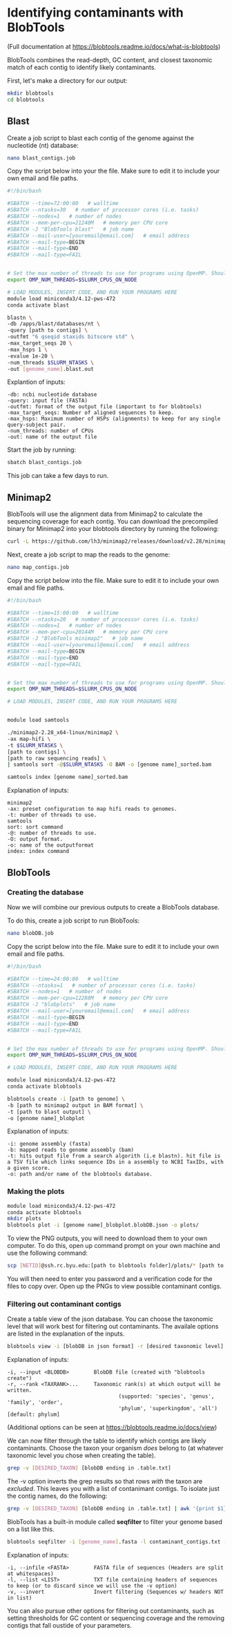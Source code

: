 # Identifying contaminants with BlobTools

(Full documentation at https://blobtools.readme.io/docs/what-is-blobtools)

BlobTools combines the read-depth, GC content, and closest taxonomic match of each contig to identify likely contaminants. 

First, let's make a directory for our output:
````bash
mkdir blobtools
cd blobtools
````
## Blast
Create a job script to blast each contig of the genome against the nucleotide (nt) database:
````bash
nano blast_contigs.job
````
Copy the script below into your the file. Make sure to edit it to include your own email and file paths.
````bash
#!/bin/bash

#SBATCH --time=72:00:00   # walltime
#SBATCH --ntasks=30   # number of processor cores (i.e. tasks)
#SBATCH --nodes=1   # number of nodes
#SBATCH --mem-per-cpu=21240M   # memory per CPU core
#SBATCH -J "BlobTools blast"   # job name
#SBATCH --mail-user=[youremail@email.com]   # email address
#SBATCH --mail-type=BEGIN
#SBATCH --mail-type=END
#SBATCH --mail-type=FAIL


# Set the max number of threads to use for programs using OpenMP. Should be <= ppn. Does nothing if the program doesn't use OpenMP.
export OMP_NUM_THREADS=$SLURM_CPUS_ON_NODE

# LOAD MODULES, INSERT CODE, AND RUN YOUR PROGRAMS HERE
module load miniconda3/4.12-pws-472
conda activate blast

blastn \
-db /apps/blast/databases/nt \
-query [path to contigs] \
-outfmt "6 qseqid staxids bitscore std" \
-max_target_seqs 20 \
-max_hsps 1 \
-evalue 1e-20 \
-num_threads $SLURM_NTASKS \
-out [genome_name].blast.out
````


Explantion of inputs:
````
-db: ncbi nucleotide database
-query: input file (FASTA)
-outfmt: format of the output file (important to for blobtools) 
-max_target_seqs: Number of aligned sequences to keep.
-max_hsps: Maximum number of HSPs (alignments) to keep for any single query-subject pair.
-num_threads: number of CPUs
-out: name of the output file
````
Start the job by running:
````bash
sbatch blast_contigs.job
````
This job can take a few days to run.
## Minimap2
BlobTools will use the alignment data from Minimap2 to calculate the sequencing coverage for each contig. 
You can download the precompiled binary for Minimap2 into your blobtools directory by running the following:
````bash
curl -L https://github.com/lh3/minimap2/releases/download/v2.28/minimap2-2.28_x64-linux.tar.bz2 | tar -jxvf -
````

Next, create a job script to map the reads to the genome:
````bash
nano map_contigs.job
````
Copy the script below into the file. Make sure to edit it to include your own email and file paths.
````bash
#!/bin/bash

#SBATCH --time=15:00:00   # walltime
#SBATCH --ntasks=20   # number of processor cores (i.e. tasks)
#SBATCH --nodes=1   # number of nodes
#SBATCH --mem-per-cpu=20144M   # memory per CPU core
#SBATCH -J "BlobTools minimap2"   # job name
#SBATCH --mail-user=[youremail@email.com]   # email address
#SBATCH --mail-type=BEGIN
#SBATCH --mail-type=END
#SBATCH --mail-type=FAIL


# Set the max number of threads to use for programs using OpenMP. Should be <= ppn. Does nothing if the program doesn't use OpenMP.
export OMP_NUM_THREADS=$SLURM_CPUS_ON_NODE

# LOAD MODULES, INSERT CODE, AND RUN YOUR PROGRAMS HERE


module load samtools

./minimap2-2.28_x64-linux/minimap2 \
-ax map-hifi \
-t $SLURM_NTASKS \
[path to contigs] \
[path to raw sequencing reads] \
| samtools sort -@$SLURM_NTASKS -O BAM -o [genome name]_sorted.bam

samtools index [genome name]_sorted.bam
````

Explanation of inputs:
````
minimap2
-ax: preset configuration to map hifi reads to genomes.
-t: number of threads to use.
samtools
sort: sort command
-@: number of threads to use.
-O: output format.
-o: name of the outputformat
index: index command
````


## BlobTools
### Creating the database
Now we will combine our previous outputs to create a BlobTools database. 

To do this, create a job script to run BlobTools:
````bash
nano blobDB.job
````
Copy the script below into the file. Make sure to edit it to include your own email and file paths.
````bash
#!/bin/bash

#SBATCH --time=24:00:00   # walltime
#SBATCH --ntasks=1   # number of processor cores (i.e. tasks)
#SBATCH --nodes=1   # number of nodes
#SBATCH --mem-per-cpu=12288M   # memory per CPU core
#SBATCH -J "blobplots"   # job name
#SBATCH --mail-user=[youremail@email.com]   # email address
#SBATCH --mail-type=BEGIN
#SBATCH --mail-type=END
#SBATCH --mail-type=FAIL


# Set the max number of threads to use for programs using OpenMP. Should be <= ppn. Does nothing if the program doesn't use OpenMP.
export OMP_NUM_THREADS=$SLURM_CPUS_ON_NODE

# LOAD MODULES, INSERT CODE, AND RUN YOUR PROGRAMS HERE

module load miniconda3/4.12-pws-472
conda activate blobtools

blobtools create -i [path to genome] \
-b [path to minimap2 output in BAM format] \
-t [path to blast output] \
-o [genome name]_blobplot
````
Explanation of inputs:
````
-i: genome assembly (fasta)
-b: mapped reads to genome assembly (bam)
-t: hits output file from a search algorith (i.e blastn). hit file is a TSV file which links sequence IDs in a assembly to NCBI TaxIDs, with a given score.
-o: path and/or name of the blobtools database.
````

### Making the plots
````bash
module load miniconda3/4.12-pws-472
conda activate blobtools
mkdir plots
blobtools plot -i [genome name]_blobplot.blobDB.json -o plots/
````

To view the PNG outputs, you will need to download them to your own computer. To do this, open up command prompt on your own machine and use the following command:
````bash
scp [NETID]@ssh.rc.byu.edu:[path to blobtools folder]/plots/* [path to where you want to save these on your computer]
````
You will then need to enter you password and a verification code for the files to copy over. Open up the PNGs to view possible contaminant contigs.


### Filtering out contaminant contigs
Create a table view of the json database. You can choose the taxonomic level that will work best for filtering out contaminants. The availale options are listed in the explanation of the inputs.
````bash
blobtools view -i [blobDB in json format] -r [desired taxonomic level]
````
Explanation of inputs:
````
-i, --input <BLOBDB>        BlobDB file (created with "blobtools create")
-r, --rank <TAXRANK>...     Taxonomic rank(s) at which output will be written.
                                    (supported: 'species', 'genus', 'family', 'order',
                                    'phylum', 'superkingdom', 'all') [default: phylum]
````
(Additional options can be seen at https://blobtools.readme.io/docs/view)

We can now filter through the table to identify which contigs are likely contaminants. Choose the taxon your organism *does* belong to (at whatever taxonomic level you chose when creating the table).
````bash
grep -v [DESIRED_TAXON] [blobDB ending in .table.txt]
````
The -v option inverts the grep results so that rows *with* the taxon are *excluded*. This leaves you with a list of contanimant contigs. To isolate just the contig names, do the following:

````bash
grep -v [DESIRED_TAXON] [blobDB ending in .table.txt] | awk '{print $1}' > contaminant_contigs.txt
````
BlobTools has a built-in module called **seqfilter** to filter your genome based on a list like this.
````bash
blobtools seqfilter -i [genome_name].fasta -l contaminant_contigs.txt -v
````
Explanation of inputs:
````
-i, --infile <FASTA>        FASTA file of sequences (Headers are split at whitespaces)
-l, --list <LIST>           TXT file containing headers of sequences to keep (or to discard since we will use the -v option)
-v, --invert                Invert filtering (Sequences w/ headers NOT in list)
````

You can also pursue other options for filtering out contaminants, such as setting thresholds for GC content or sequencing coverage and the removing contigs that fall oustide of your parameters.
